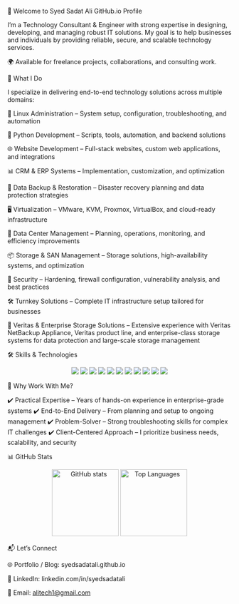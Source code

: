 👋 Welcome to Syed Sadat Ali GitHub.io Profile

I’m a Technology Consultant & Engineer with strong expertise in designing, developing, and managing robust IT solutions.
My goal is to help businesses and individuals by providing reliable, secure, and scalable technology services.

🌍 Available for freelance projects, collaborations, and consulting work.

💼 What I Do

I specialize in delivering end-to-end technology solutions across multiple domains:

🐧 Linux Administration – System setup, configuration, troubleshooting, and automation

🐍 Python Development – Scripts, tools, automation, and backend solutions

🌐 Website Development – Full-stack websites, custom web applications, and integrations

📊 CRM & ERP Systems – Implementation, customization, and optimization

💾 Data Backup & Restoration – Disaster recovery planning and data protection strategies

🖥️ Virtualization – VMware, KVM, Proxmox, VirtualBox, and cloud-ready infrastructure

🏢 Data Center Management – Planning, operations, monitoring, and efficiency improvements

📦 Storage & SAN Management – Storage solutions, high-availability systems, and optimization

🔐 Security – Hardening, firewall configuration, vulnerability analysis, and best practices

🛠️ Turnkey Solutions – Complete IT infrastructure setup tailored for businesses

📡 Veritas & Enterprise Storage Solutions – Extensive experience with Veritas NetBackup Appliance, Veritas product line, and enterprise-class storage systems for data protection and large-scale storage management

🛠️ Skills & Technologies
<p align="center"> <img src="https://img.shields.io/badge/Linux-🐧-blue?style=for-the-badge" /> <img src="https://img.shields.io/badge/Python-🐍-yellow?style=for-the-badge" /> <img src="https://img.shields.io/badge/Website-Development-green?style=for-the-badge" /> <img src="https://img.shields.io/badge/CRM-ERP-orange?style=for-the-badge" /> <img src="https://img.shields.io/badge/Data-Backup-💾-red?style=for-the-badge" /> <img src="https://img.shields.io/badge/Virtualization-🖥️-purple?style=for-the-badge" /> <img src="https://img.shields.io/badge/DataCenter-Management-brown?style=for-the-badge" /> <img src="https://img.shields.io/badge/Storage-SAN-lightgrey?style=for-the-badge" /> <img src="https://img.shields.io/badge/Security-🔐-black?style=for-the-badge" /> <img src="https://img.shields.io/badge/Turnkey-Solutions-teal?style=for-the-badge" /> <img src="https://img.shields.io/badge/Veritas-Enterprise Storage-darkred?style=for-the-badge" /> </p>
🚀 Why Work With Me?

✔️ Practical Expertise – Years of hands-on experience in enterprise-grade systems
✔️ End-to-End Delivery – From planning and setup to ongoing management
✔️ Problem-Solver – Strong troubleshooting skills for complex IT challenges
✔️ Client-Centered Approach – I prioritize business needs, scalability, and security

📊 GitHub Stats
<p align="center"> <img src="https://github-readme-stats.vercel.app/api?username=YOUR-GITHUB-USERNAME&show_icons=true&theme=radical" alt="GitHub stats" height="150"/> <img src="https://github-readme-stats.vercel.app/api/top-langs/?username=YOUR-GITHUB-USERNAME&layout=compact&theme=radical" alt="Top Languages" height="150"/> </p>
📬 Let’s Connect

🌐 Portfolio / Blog: syedsadatali.github.io

💼 LinkedIn: linkedin.com/in/syedsadatali

📧 Email: alitech1@gmail.com

